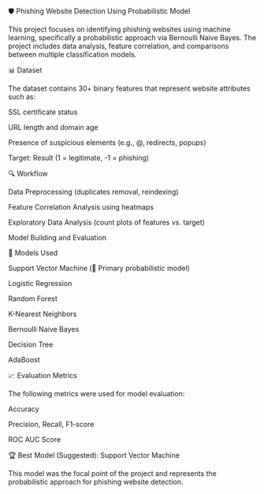 🛡️ Phishing Website Detection Using Probabilistic Model

This project focuses on identifying phishing websites using machine learning, specifically a probabilistic approach via Bernoulli Naive Bayes. The project includes data analysis, feature correlation, and comparisons between multiple classification models.

📊 Dataset

The dataset contains 30+ binary features that represent website attributes such as:

SSL certificate status

URL length and domain age

Presence of suspicious elements (e.g., @, redirects, popups)

Target: Result (1 = legitimate, -1 = phishing)

🔍 Workflow

Data Preprocessing (duplicates removal, reindexing)

Feature Correlation Analysis using heatmaps

Exploratory Data Analysis (count plots of features vs. target)

Model Building and Evaluation

🤖 Models Used

Support Vector Machine (🔑 Primary probabilistic model)

Logistic Regression

Random Forest

K-Nearest Neighbors

Bernoulli Naive Bayes

Decision Tree

AdaBoost

📈 Evaluation Metrics

The following metrics were used for model evaluation:

Accuracy

Precision, Recall, F1-score

ROC AUC Score

🏆 Best Model (Suggested): Support Vector Machine

This model was the focal point of the project and represents the probabilistic approach for phishing website detection.
